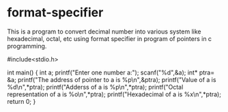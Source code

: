 # format-specifier
This is a program to convert decimal number into various system like hexadecimal, octal, etc using format specifier in program of pointers in c programming.


#include<stdio.h>

int main()
{
    int a;
    printf("Enter one number a:");
    scanf("%d",&a);
    int* ptra= &a;
    printf("The address of pointer to a is %p\n",&ptra);
    printf("Value of a is %d\n",*ptra);
    printf("Adderss of a is %p\n",*ptra);
    printf("Octal representation of a is %o\n",*ptra);
    printf("Hexadecimal of a is %x\n",*ptra);
    return 0;
}
